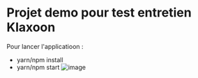 # Projet demo pour test entretien Klaxoon
Pour lancer l'applicatioon : 
- yarn/npm install
- yarn/npm start
![image](https://user-images.githubusercontent.com/9532297/110223370-c483b880-7ed6-11eb-83a5-c933d218ce47.png)
